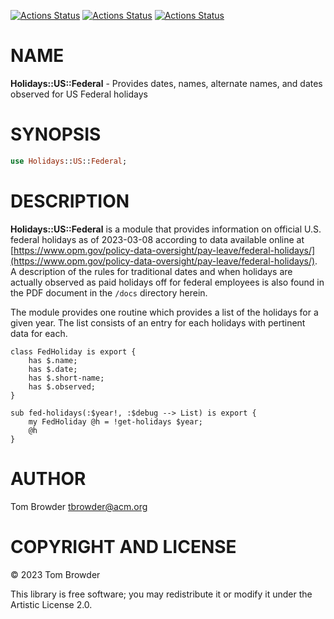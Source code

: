 [![Actions Status](https://github.com/tbrowder/Holidays-US-Federal/actions/workflows/linux.yml/badge.svg)](https://github.com/tbrowder/Holidays-US-Federal/actions) [![Actions Status](https://github.com/tbrowder/Holidays-US-Federal/actions/workflows/macos.yml/badge.svg)](https://github.com/tbrowder/Holidays-US-Federal/actions) [![Actions Status](https://github.com/tbrowder/Holidays-US-Federal/actions/workflows/windows.yml/badge.svg)](https://github.com/tbrowder/Holidays-US-Federal/actions)

NAME
====

**Holidays::US::Federal** - Provides dates, names, alternate names, and dates observed for US Federal holidays

SYNOPSIS
========

```raku
use Holidays::US::Federal;
```

DESCRIPTION
===========

**Holidays::US::Federal** is a module that provides information on official U.S. federal holidays as of 2023-03-08 according to data available online at [https://www.opm.gov/policy-data-oversight/pay-leave/federal-holidays/](https://www.opm.gov/policy-data-oversight/pay-leave/federal-holidays/). A description of the rules for traditional dates and when holidays are actually observed as paid holidays off for federal employees is also found in the PDF document in the `/docs` directory herein.

The module provides one routine which provides a list of the holidays for a given year. The list consists of an entry for each holidays with pertinent data for each.

    class FedHoliday is export {
        has $.name;
        has $.date;
        has $.short-name;
        has $.observed;
    }

    sub fed-holidays(:$year!, :$debug --> List) is export {
        my FedHoliday @h = !get-holidays $year;
        @h
    }

AUTHOR
======

Tom Browder <tbrowder@acm.org>

COPYRIGHT AND LICENSE
=====================

© 2023 Tom Browder

This library is free software; you may redistribute it or modify it under the Artistic License 2.0.

